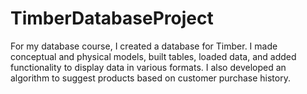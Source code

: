 # TimberDatabaseProject
For my database course, I created a database for Timber. I made conceptual and physical models, built tables, loaded data, and added functionality to display data in various formats. I also developed an algorithm to suggest products based on customer purchase history.
